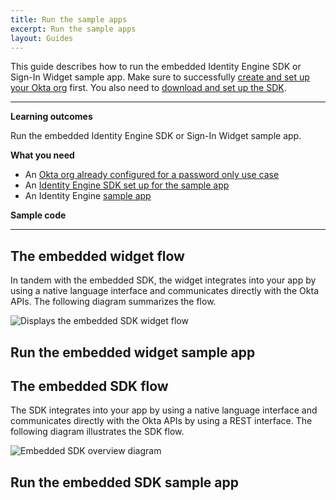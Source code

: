 ```yaml
---
title: Run the sample apps
excerpt: Run the sample apps
layout: Guides
---
```


<ApiLifecycle access="ie" />

This guide describes how to run the embedded Identity Engine SDK or Sign-In Widget sample app. Make sure to successfully [create and set up your Okta org](/docs/guides/oie-embedded-common-org-setup/) first. You also need to [download and set up the SDK](/docs/guides/oie-embedded-common-download-setup-app).

---

**Learning outcomes**

Run the embedded Identity Engine SDK or Sign-In Widget sample app.

**What you need**

* An [Okta org already configured for a password only use case](/docs/guides/oie-embedded-common-org-setup/#set-up-your-okta-org-for-a-password-factor-only-use-case)
* An [Identity Engine SDK set up for the sample app](/docs/guides/oie-embedded-common-download-setup-app/)
* An Identity Engine [sample app](#sample-code)

**Sample code**

<StackSnippet snippet="samplecode" />

---

## The embedded widget flow

In tandem with the embedded SDK, the widget integrates into your app by using a native language interface and communicates directly with the Okta APIs. The following diagram summarizes the flow.

<div class="three-quarter">

![Displays the embedded SDK widget flow](/img/oie-embedded-sdk/embedded-widget-overview.png)

</div>

## Run the embedded widget sample app

<StackSnippet snippet="runwidgetapp" />

## The embedded SDK flow

The SDK integrates into your app by using a native language interface and communicates directly with the Okta APIs by using a REST interface. The following diagram illustrates the SDK flow.

<div class="three-quarter">

![Embedded SDK overview diagram](/img/oie-embedded-sdk/embedded-sdk-overview.png)

</div>

## Run the embedded SDK sample app

<StackSnippet snippet="runsdkapp" />
